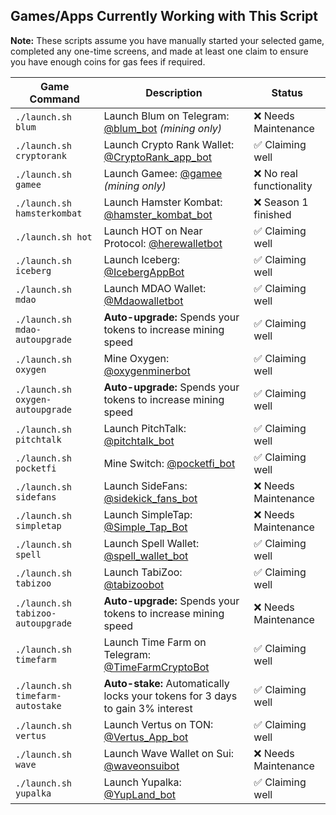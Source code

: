 ## Games/Apps Currently Working with This Script  

**Note:** These scripts assume you have manually started your selected game, completed any one-time screens, and made at least one claim to ensure you have enough coins for gas fees if required.  

| Game Command                      | Description                                                                                           | Status                 |
|-----------------------------------|-------------------------------------------------------------------------------------------------------|------------------------|
| `./launch.sh blum`                | Launch Blum on Telegram: [@blum_bot](https://web.telegram.org/k/#@blum_bot) *(mining only)*            | ❌ Needs Maintenance   |
| `./launch.sh cryptorank`          | Launch Crypto Rank Wallet: [@CryptoRank_app_bot](https://web.telegram.org/k/#@CryptoRank_app_bot)       | ✅ Claiming well       |
| `./launch.sh gamee`               | Launch Gamee: [@gamee](https://t.me/gamee/start?startapp=ref_7254165458) *(mining only)*                | ❌ No real functionality |
| `./launch.sh hamsterkombat`       | Launch Hamster Kombat: [@hamster_kombat_bot](https://web.telegram.org/k/#@hamster_kombat_bot)           | ❌ Season 1 finished   |
| `./launch.sh hot`                 | Launch HOT on Near Protocol: [@herewalletbot](https://t.me/herewalletbot)                             | ✅ Claiming well       |
| `./launch.sh iceberg`             | Launch Iceberg: [@IcebergAppBot](https://web.telegram.org/k/#@IcebergAppBot)                           | ✅ Claiming well       |
| `./launch.sh mdao`                | Launch MDAO Wallet: [@Mdaowalletbot](https://web.telegram.org/k/#@Mdaowalletbot)                      | ✅ Claiming well       |
| `./launch.sh mdao-autoupgrade`    | **Auto-upgrade:** Spends your tokens to increase mining speed                                         | ✅ Claiming well       |
| `./launch.sh oxygen`              | Mine Oxygen: [@oxygenminerbot](https://web.telegram.org/k/#@oxygenminerbot)                           | ✅ Claiming well       |
| `./launch.sh oxygen-autoupgrade`  | **Auto-upgrade:** Spends your tokens to increase mining speed                                         | ✅ Claiming well       |
| `./launch.sh pitchtalk`           | Launch PitchTalk: [@pitchtalk_bot](https://web.telegram.org/k/#@pitchtalk_bot)                        | ✅ Claiming well       |
| `./launch.sh pocketfi`            | Mine Switch: [@pocketfi_bot](https://web.telegram.org/k/#@pocketfi_bot)                               | ✅ Claiming well       |
| `./launch.sh sidefans`            | Launch SideFans: [@sidekick_fans_bot](https://web.telegram.org/k/#@sidekick_fans_bot)                 | ❌ Needs Maintenance   |
| `./launch.sh simpletap`           | Launch SimpleTap: [@Simple_Tap_Bot](https://t.me/Simple_Tap_Bot/app?startapp=1719999344321)            | ❌ Needs Maintenance   |
| `./launch.sh spell`               | Launch Spell Wallet: [@spell_wallet_bot](https://web.telegram.org/k/#@spell_wallet_bot)               | ✅ Claiming well       |
| `./launch.sh tabizoo`             | Launch TabiZoo: [@tabizoobot](https://web.telegram.org/k/#@tabizoobot)                                | ✅ Claiming well       |
| `./launch.sh tabizoo-autoupgrade` | **Auto-upgrade:** Spends your tokens to increase mining speed                                         | ❌ Needs Maintenance   |
| `./launch.sh timefarm`            | Launch Time Farm on Telegram: [@TimeFarmCryptoBot](https://t.me/TimeFarmCryptoBot)                    | ✅ Claiming well       |
| `./launch.sh timefarm-autostake`  | **Auto-stake:** Automatically locks your tokens for 3 days to gain 3% interest                        | ✅ Claiming well       |
| `./launch.sh vertus`              | Launch Vertus on TON: [@Vertus_App_bot](https://t.me/Vertus_App_bot)                                  | ✅ Claiming well       |
| `./launch.sh wave`                | Launch Wave Wallet on Sui: [@waveonsuibot](https://t.me/waveonsuibot)                                 | ❌ Needs Maintenance   |
| `./launch.sh yupalka`             | Launch Yupalka: [@YupLand_bot](https://t.me/YupLand_bot)                                              | ✅ Claiming well       |

